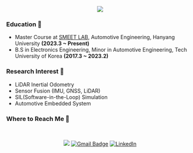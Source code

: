 <div align= "center">
    <img src="https://capsule-render.vercel.app/api?type=cylinder&color=b51c1c&height=120&text=Hi%20there,%20I'm%20Hyunseup%20Jo%20🚗🚕🚙%20%20&animation=&fontColor=000000&fontSize=40" />
</div>
        
    

### Education 📘
- Master Course at [SMEET LAB](http://smeet.hanyang.ac.kr/), Automotive Engineering, Hanyang University **(2023.3 ~ Present)**
- B.S in Electronics Engineering, Minor in Automotive Engineering, Tech University of Korea **(2017.3 ~ 2023.2)**

### Research Interest 🔭
- LiDAR Inertial Odometry
- Sensor Fusion (IMU, GNSS, LiDAR)
- SIL(Software-in-the-Loop) Simulation
- Automotive Embedded System

### Where to Reach Me 📌   

 <div align=center>
  <br>
  
  <a href="https://velog.io/@soup1997" target="_blank"><img src="https://img.shields.io/badge/soup1997-20c997?style=flat-square&logo=Vimeo&logoColor=white"/></a>
  [![Gmail Badge](https://img.shields.io/badge/Gmail-d14836?style=flat-square&logo=Gmail&logoColor=white&link=mailto:soup1997@hanyang.ac.kr)](mailto:soup1997@hanyang.ac.kr)
  [![LinkedIn](https://img.shields.io/badge/-LinkedIn-0077b5?style=flat-square&logo=linkedin&logoColor=white&link=https://www.linkedin.com/in/hyunseup-jo-529821255/)](https://www.linkedin.com/in/hyunseup-jo-529821255/)
  
</div>
